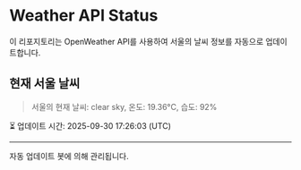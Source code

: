
# Weather API Status

이 리포지토리는 OpenWeather API를 사용하여 서울의 날씨 정보를 자동으로 업데이트합니다.

## 현재 서울 날씨
> 서울의 현재 날씨: clear sky, 온도: 19.36°C, 습도: 92%

⏳ 업데이트 시간: 2025-09-30 17:26:03 (UTC)

---
자동 업데이트 봇에 의해 관리됩니다.

